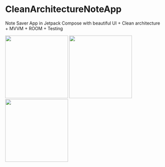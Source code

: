 # CleanArchitectureNoteApp
Note Saver App in Jetpack Compose with beautiful UI + Clean architecture + MVVM + ROOM + Testing



<p float="left">
  <img src="https://user-images.githubusercontent.com/54389203/217912390-795c06d2-0021-4fb3-b6b8-78b196b1eab7.png" width="200" />
  <img src="https://user-images.githubusercontent.com/54389203/217912579-bc97b361-779b-4d23-bb1d-3d49f101b444.png" width="200" /> 
  <img src="https://user-images.githubusercontent.com/54389203/217912666-7a50e9c1-155d-4ef1-8d81-2482f32ce30b.png" width="200" />
</p>
